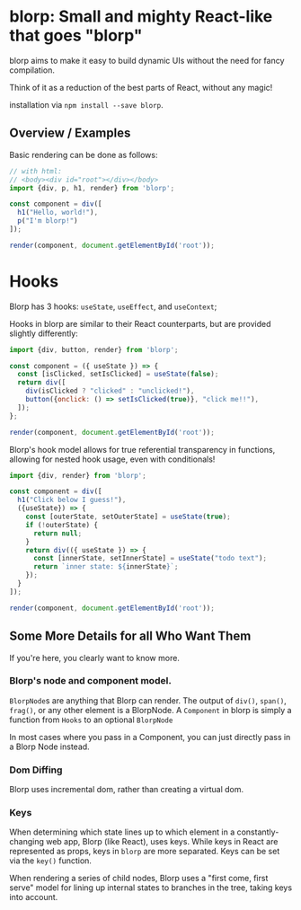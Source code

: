 # blorp: Small and mighty React-like that goes "blorp"

blorp aims to make it easy to build dynamic UIs without the need for fancy compilation.

Think of it as a reduction of the best parts of React, without any magic!

installation via `npm install --save blorp`.

## Overview / Examples

Basic rendering can be done as follows:

```js
// with html:
// <body><div id="root"></div></body>
import {div, p, h1, render} from 'blorp';

const component = div([
  h1("Hello, world!"),
  p("I'm blorp!")
]);

render(component, document.getElementById('root'));
```

# Hooks

Blorp has 3 hooks: `useState`, `useEffect`, and `useContext`;

Hooks in blorp are similar to their React counterparts, but are provided slightly differently:

```js
import {div, button, render} from 'blorp';

const component = ({ useState }) => {
  const [isClicked, setIsClicked] = useState(false);
  return div([
    div(isClicked ? "clicked" : "unclicked!"),
    button({onclick: () => setIsClicked(true)}, "click me!!"),
  ]);
};

render(component, document.getElementById('root'));
```

Blorp's hook model allows for true referential transparency in functions, allowing for nested
hook usage, even with conditionals!

```js
import {div, render} from 'blorp';

const component = div([
  h1("Click below I guess!"),
  ({useState}) => {
    const [outerState, setOuterState] = useState(true);
    if (!outerState) {
      return null;
    }
    return div(({ useState }) => {
      const [innerState, setInnerState] = useState("todo text");
      return `inner state: ${innerState}`;
    });
  }
]);

render(component, document.getElementById('root'));
```

## Some More Details for all Who Want Them
If you're here, you clearly want to know more. 

### Blorp's node and component model. 

`BlorpNode`s are anything that Blorp can render. The output of `div()`, `span()`, `frag()`, or any other element is a BlorpNode. A `Component` in blorp is simply a function from `Hooks` to an optional `BlorpNode`

In most cases where you pass in a Component, you can just directly pass in a Blorp Node instead.

### Dom Diffing

Blorp uses incremental dom, rather than creating a virtual dom. 

### Keys
When determining which state lines up to which element in a constantly-changing web app, Blorp (like React), uses keys. While keys in React are represented as props, keys in `blorp` are more separated. Keys can be set via the `key()` function.

When rendering a series of child nodes, Blorp uses a "first come, first serve" model for lining up internal states to branches in the tree, taking keys into account.
